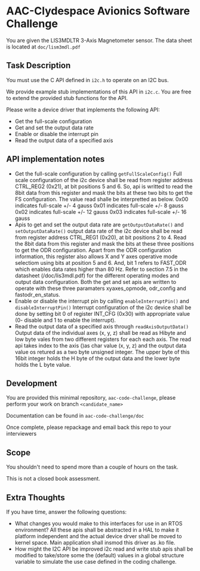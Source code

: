 # AAC-Clydespace Avionics Software Challenge
You are given the LIS3MDLTR 3-Axis Magnetometer sensor. The data sheet is
located at `doc/lism3mdl.pdf`

## Task Description
You must use the C API defined in `i2c.h` to operate on an I2C bus.

We provide example stub implementations of this API in `i2c.c`. You are free to
extend the provided stub functions for the API.

Please write a device driver that implements the following API:
- Get the full-scale configuration
- Get and set the output data rate
- Enable or disable the interrupt pin
- Read the output data of a specified axis

## API implementation notes
- Get the full-scale configuration by calling `getFullScaleConfig()`
  Full scale configuration of the i2c device shall be read from register address CTRL_REG2 (0x21), at bit positions 5 and 6. So, api is writted to read the 8bit data from this register and mask the bits at these two bits to get the FS configuration. The value read shalle be interpretted as below. 
    0x00 indicates full-scale +/- 4 gauss
    0x01 indicates full-scale +/- 8 gauss
    0x02 indicates full-scale +/- 12 gauss
    0x03 indicates full-scale +/- 16 gauss
- Apis to get and set the output data rate are `getOutputDataRate()` and `setOutputDataRate()`
    output data rate of the i2c device shall be read from register address CTRL_REG1 (0x20), at bit positions 2 to 4. Read the 8bit data from this register and mask the bits at these three positions to get the ODR configuration. Apart from the ODR configuration information, this register also allows X and Y axes operative mode selectiom using bits at position 5 and 6. And, bit 1 refers to FAST_ODR which enables data rates higher than 80 Hz. Refer to section 7.5 in the datasheet (/doc/lis3mdl.pdf) for the different operating modes and output data configuration. Both the get and set apis are written to operate with these three paramaters xyaxes_opmode, odr_config and fastodr_en_status.
- Enable or disable the interrupt pin by calling `enableInterruptPin()` and `disableInterruptPin()`
  Interrupt configuration of the i2c device shall be done by setting bit 0 of register INT_CFG (0x30) with appropriate value (0- disable and 1 to enable the interrupt).
- Read the output data of a specified axis through `readAxisOutputData()`
  Output data of the individual axes (x, y, z) shall be read as Hibyte and low byte vales from two different registers for each each axis. The read api takes index to the axis ()as char value (x, y, z) and the output data value os retured as a two byte unsigned integer. The upper byte of this 16bit integer holds the H byte of the output data and the lower byte holds the L byte value.  

## Development
You are provided this minimal repository, `aac-code-challenge`, please perform
your work on branch `<candidate_name>`

Documentation can be found in `aac-code-challenge/doc`

Once complete, please repackage and email back this repo to your interviewers

## Scope
You shouldn't need to spend more than a couple of hours on the task.

This is not a closed book assessment.

## Extra Thoughts
If you have time, answer the following questions:
- What changes you would make to this interfaces for use in an RTOS
environment?
  All these apis shall be abstracted in a HAL to make it platform independent and the actual device drver shall be moved to kernel space. Main application shall insmod this driver as .ko file.
- How might the I2C API be improved
  i2c read and write stub apis shall be modified to take/store some the (default) values in a global structure variable to simulate the use case defined in the coding challenge. 

